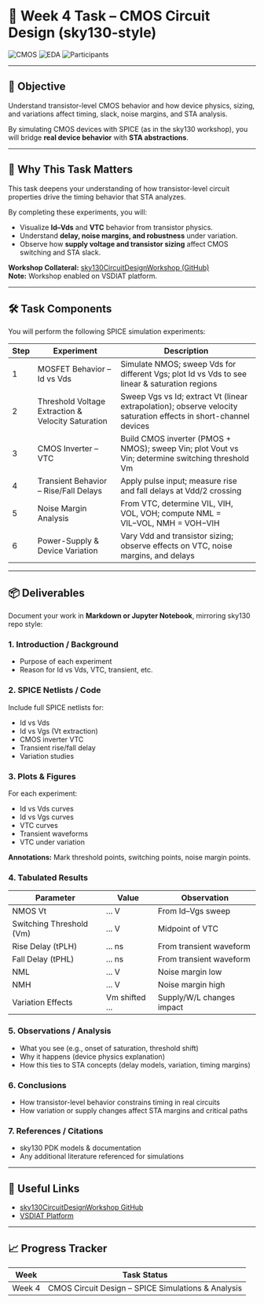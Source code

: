 # 🧩 Week 4 Task – CMOS Circuit Design (sky130-style)

![CMOS](https://img.shields.io/badge/CMOS-Circuit%20Design-blue?style=for-the-badge)
![EDA](https://img.shields.io/badge/EDA-Workshop-brightgreen?style=for-the-badge)
![Participants](https://img.shields.io/badge/Participants-sridevibuilds-brightgreen?style=for-the-badge)

---

## 🎯 Objective
Understand transistor-level CMOS behavior and how device physics, sizing, and variations affect timing, slack, noise margins, and STA analysis.  

By simulating CMOS devices with SPICE (as in the sky130 workshop), you will bridge **real device behavior** with **STA abstractions**.

---

## 🧠 Why This Task Matters
This task deepens your understanding of how transistor-level circuit properties drive the timing behavior that STA analyzes.  

By completing these experiments, you will:

- Visualize **Id–Vds** and **VTC** behavior from transistor physics.  
- Understand **delay, noise margins, and robustness** under variation.  
- Observe how **supply voltage and transistor sizing** affect CMOS switching and STA slack.  

**Workshop Collateral:** [sky130CircuitDesignWorkshop (GitHub)](https://github.com/kunalg123/sky130CircuitDesignWorkshop/)  
**Note:** Workshop enabled on VSDIAT platform.

---

## 🛠️ Task Components
You will perform the following SPICE simulation experiments:

| Step | Experiment | Description |
|------|------------|------------|
| 1 | MOSFET Behavior – Id vs Vds | Simulate NMOS; sweep Vds for different Vgs; plot Id vs Vds to see linear & saturation regions |
| 2 | Threshold Voltage Extraction & Velocity Saturation | Sweep Vgs vs Id; extract Vt (linear extrapolation); observe velocity saturation effects in short-channel devices |
| 3 | CMOS Inverter – VTC | Build CMOS inverter (PMOS + NMOS); sweep Vin; plot Vout vs Vin; determine switching threshold Vm |
| 4 | Transient Behavior – Rise/Fall Delays | Apply pulse input; measure rise and fall delays at Vdd/2 crossing |
| 5 | Noise Margin Analysis | From VTC, determine VIL, VIH, VOL, VOH; compute NML = VIL−VOL, NMH = VOH−VIH |
| 6 | Power-Supply & Device Variation | Vary Vdd and transistor sizing; observe effects on VTC, noise margins, and delays |

---

## 📦 Deliverables
Document your work in **Markdown or Jupyter Notebook**, mirroring sky130 repo style:

### 1. Introduction / Background
- Purpose of each experiment  
- Reason for Id vs Vds, VTC, transient, etc.

### 2. SPICE Netlists / Code
Include full SPICE netlists for:

- Id vs Vds  
- Id vs Vgs (Vt extraction)  
- CMOS inverter VTC  
- Transient rise/fall delay  
- Variation studies

### 3. Plots & Figures
For each experiment:

- Id vs Vds curves  
- Id vs Vgs curves  
- VTC curves  
- Transient waveforms  
- VTC under variation  

**Annotations:** Mark threshold points, switching points, noise margin points.

### 4. Tabulated Results
| Parameter | Value | Observation |
|-----------|-------|-------------|
| NMOS Vt | ... V | From Id–Vgs sweep |
| Switching Threshold (Vm) | ... V | Midpoint of VTC |
| Rise Delay (tPLH) | ... ns | From transient waveform |
| Fall Delay (tPHL) | ... ns | From transient waveform |
| NML | ... V | Noise margin low |
| NMH | ... V | Noise margin high |
| Variation Effects | Vm shifted ... | Supply/W/L changes impact |

### 5. Observations / Analysis
- What you see (e.g., onset of saturation, threshold shift)  
- Why it happens (device physics explanation)  
- How this ties to STA concepts (delay models, variation, timing margins)

### 6. Conclusions
- How transistor-level behavior constrains timing in real circuits  
- How variation or supply changes affect STA margins and critical paths

### 7. References / Citations
- sky130 PDK models & documentation  
- Any additional literature referenced for simulations

---

## 🔗 Useful Links
- [sky130CircuitDesignWorkshop GitHub](https://github.com/kunalg123/sky130CircuitDesignWorkshop/)  
- [VSDIAT Platform](https://vsdiat.org/)

---

## 📈 Progress Tracker
| Week | Task Status |
|------|------------|
| Week 4 | CMOS Circuit Design – SPICE Simulations & Analysis |

